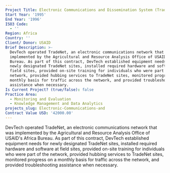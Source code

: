 ```yaml
---
Project Title: Electronic Communications and Dissemination System (TradeNet)
Start Year: '1995'
End Year: '1996'
ISO3 Code:
  - ''
Region: Africa
Country: ''
Client/ Donor: USAID
Brief Description: >-
  DevTech operated TradeNet, an electronic communications network that was
  implemented by the Agricultural and Resource Analysis Office of USAID's Africa
  Bureau. As part of this contract, DevTech established equipment needs for
  newly designated TradeNet sites, installed required hardware and software at
  field sites, provided on-site training for individuals who were part of the
  network, provided hubbing services to TradeNet sites, monitored progress on a
  monthly basis for traffic across the network, and provided troubleshooting
  assistance when necessary.
Is Current Project? (true/false): false
Practice Area:
  - Monitoring and Evaluation
  - Knowledge Management and Data Analytics
projects_slug: Electronic-Communications-and
Contract Value USD: '42000.00'
---
```

DevTech operated TradeNet, an electronic communications network that was implemented by the Agricultural and Resource Analysis Office of USAID's Africa Bureau. As part of this contract, DevTech established equipment needs for newly designated TradeNet sites, installed required hardware and software at field sites, provided on-site training for individuals who were part of the network, provided hubbing services to TradeNet sites, monitored progress on a monthly basis for traffic across the network, and provided troubleshooting assistance when necessary.